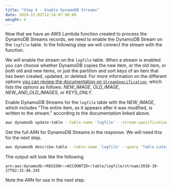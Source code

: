 ```yaml
---
title: "Step 4 - Enable DynamoDB Streams"
date: 2019-12-02T12:34:07-08:00
weight: 4
---
```


Now that we have an AWS Lambda function created to process the DynamoDB Streams records, we need to enable the DynamoDB Stream on the `logfile` table. In the following step we will connect the stream with the function.

We will enable the stream on the `logfile` table. When a stream is enabled you can choose whether DynamoDB copies the new item, or the old item, or both old and new items, or just the partition and sort keys of an item that has been created, updated, or deleted. For more information on the different options [you can review the documentation on `StreamSpecification`](https://docs.aws.amazon.com/amazondynamodb/latest/APIReference/API_StreamSpecification.html), which lists the options as follows: *NEW_IMAGE*, *OLD_IMAGE*, *NEW_AND_OLD_IMAGES*, or *KEYS_ONLY*.

Enable DynamoDB Streams for the `logfile` table with the *NEW_IMAGE*, which includes "The entire item, as it appears after it was modified, is written to the stream." according to the documentation linked above.
```bash
aws dynamodb update-table --table-name 'logfile' --stream-specification StreamEnabled=true,StreamViewType=NEW_IMAGE
```
Get the full ARN for DynamoDB Streams in the response. We will need this for the next step.
```bash
aws dynamodb describe-table --table-name 'logfile' --query 'Table.LatestStreamArn' --output text
```
The output will look like the following
```
arn:aws:dynamodb:<REGION>:<ACCOUNTID>:table/logfile/stream/2018-10-27T02:15:46.245
```
Note the ARN for use in the next step.
